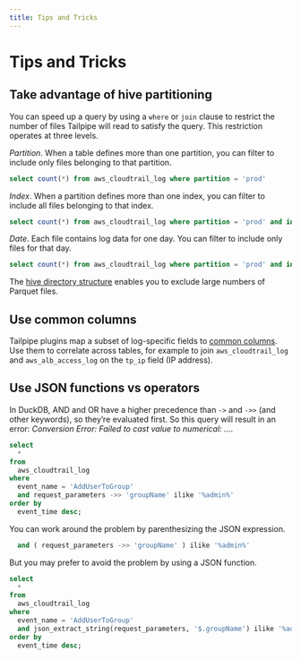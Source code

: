 ```yaml
---
title: Tips and Tricks
---
```


# Tips and Tricks

## Take advantage of hive partitioning

You can speed up a query by using a `where` or `join` clause to restrict the number of files Tailpipe will read to satisfy the query. This restriction operates at three levels.

*Partition*. When a table defines more than one partition, you can filter to include only files belonging to that partition.

```sql
select count(*) from aws_cloudtrail_log where partition = 'prod'
```

*Index*. When a partition defines more than one index, you can filter to include  all files belonging to that index.

```sql
select count(*) from aws_cloudtrail_log where partition = 'prod' and index = 123456789
```

*Date*. Each file contains log data for one day. You can filter to include only files for that day.

```sql
select count(*) from aws_cloudtrail_log where partition = 'prod' and index = 123456789 and tp_date = '2024-12-01'
```

The [hive directory structure](/docs/collect/configure#hive-partitioning) enables you to exclude large numbers of Parquet files.

## Use common columns

Tailpipe plugins map a subset of log-specific fields to [common columns](/docs/reference/config-files/table#common-columns). Use them to correlate across tables, for example to join `aws_cloudtrail_log` and `aws_alb_access_log` on the `tp_ip` field (IP address).

## Use JSON functions vs operators

In DuckDB, AND and OR have a higher precedence than `->` and `->>` (and other keywords), so they’re evaluated first.
So this query will result in an error: *Conversion Error: Failed to cast value to numerical: …*.

```sql
select
  *
from
  aws_cloudtrail_log
where
  event_name = 'AddUserToGroup'
  and request_parameters ->> 'groupName' ilike '%admin%'
order by
  event_time desc;
```

You can work around the problem by parenthesizing the JSON expression.

```sql
  and ( request_parameters ->> 'groupName' ) ilike '%admin%'
```

But you may prefer to avoid the problem by using a JSON function.

```sql
select
  *
from
  aws_cloudtrail_log
where
  event_name = 'AddUserToGroup'
  and json_extract_string(request_parameters, '$.groupName') ilike '%admin%'
order by
  event_time desc;
```



